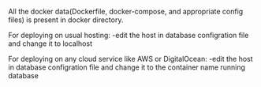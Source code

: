 All the docker data(Dockerfile, docker-compose, and appropriate config files) is present in docker directory.

For deploying on usual hosting:
    -edit the host in database configration file and change it to localhost

For deploying on any cloud service like AWS or DigitalOcean:
    -edit the host in database configration file and change it to the container name running database
